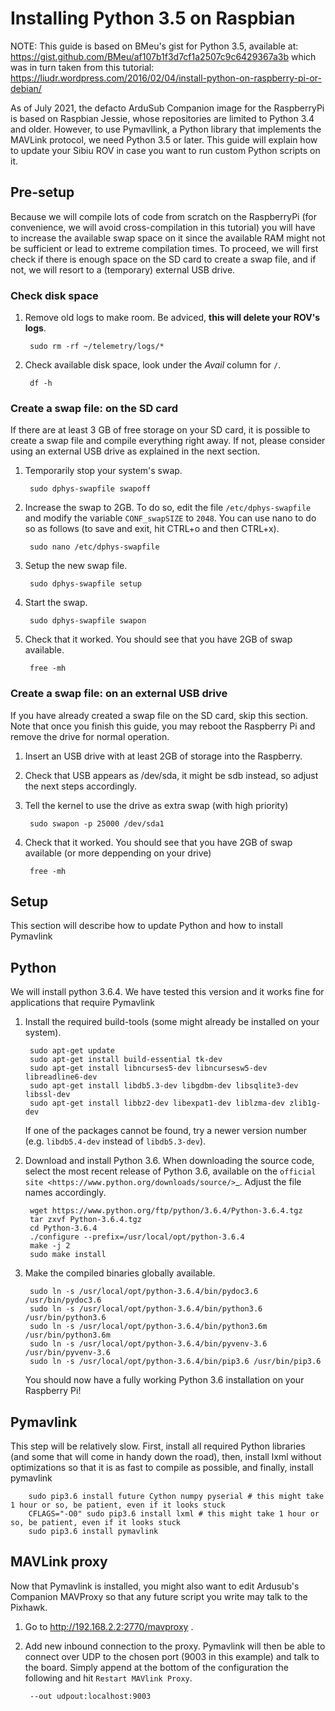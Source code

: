Installing Python 3.5 on Raspbian
=================================

NOTE: This guide is based on BMeu's gist for Python 3.5, available at:
https://gist.github.com/BMeu/af107b1f3d7cf1a2507c9c6429367a3b
which was in turn taken from this tutorial:
https://liudr.wordpress.com/2016/02/04/install-python-on-raspberry-pi-or-debian/

As of July 2021, the defacto ArduSub Companion image for the RaspberryPi is
based on Raspbian Jessie, whose repositories are limited to Python 3.4 and
older. However, to use Pymavllink, a Python library that implements the
MAVLink protocol, we need Python 3.5 or later. This guide will explain how
to update your Sibiu ROV in case you want to run custom Python scripts on it.



## Pre-setup

Because we will compile lots of code from scratch on the RaspberryPi (for
convenience, we will avoid cross-compilation in this tutorial) you will have
to increase the available swap space on it since the available RAM might not
be sufficient or lead to extreme compilation times. To proceed, we will first
check if there is enough space on the SD card to create a swap file, and if not,
we will resort to a (temporary) external USB drive.

### Check disk space
1. Remove old logs to make room. Be adviced, **this will delete your ROV's logs**.

        sudo rm -rf ~/telemetry/logs/*

2. Check available disk space, look under the *Avail* column for `/`.

        df -h

### Create a swap file: on the SD card
If there are at least 3 GB of free storage on your SD card, it is possible
to create a swap file and compile everything right away. If not, please consider
using an external USB drive as explained in the next section.

1. Temporarily stop your system's swap.

        sudo dphys-swapfile swapoff


2. Increase the swap to 2GB. To do so, edit the file `/etc/dphys-swapfile`
and modify the variable `CONF_swapSIZE` to `2048`. You can use nano to do so
as follows (to save and exit, hit CTRL+o and then CTRL+x).

        sudo nano /etc/dphys-swapfile


3. Setup the new swap file.

        sudo dphys-swapfile setup

4. Start the swap.

        sudo dphys-swapfile swapon


5. Check that it worked. You should see that you have 2GB of swap available.

        free -mh


### Create a swap file: on an external USB drive
If you have already created a swap file on the SD card, skip this section. Note
that once you finish this guide, you may reboot the Raspberry Pi and remove
the drive for normal operation.

1. Insert an USB drive with at least 2GB of storage into the Raspberry.

2. Check that USB appears as /dev/sda, it might be sdb instead, so adjust
the next steps accordingly.

3. Tell the kernel to use the drive as extra swap (with high priority)

        sudo swapon -p 25000 /dev/sda1


4. Check that it worked. You should see that you have 2GB of swap available
(or more deppending on your drive)

        free -mh




## Setup

This section will describe how to update Python and how to install Pymavlink

## Python

We will install python 3.6.4. We have tested this version and it works fine
for applications that require Pymavlink

1. Install the required build-tools (some might already be installed on your system).

        sudo apt-get update
        sudo apt-get install build-essential tk-dev
        sudo apt-get install libncurses5-dev libncursesw5-dev libreadline6-dev
        sudo apt-get install libdb5.3-dev libgdbm-dev libsqlite3-dev libssl-dev
        sudo apt-get install libbz2-dev libexpat1-dev liblzma-dev zlib1g-dev


   If one of the packages cannot be found, try a newer version number (e.g. ``libdb5.4-dev`` instead of ``libdb5.3-dev``).

2. Download and install Python 3.6. When downloading the source code, select the most recent release of Python 3.6, available
   on the `official site <https://www.python.org/downloads/source/>`_. Adjust the file names accordingly.

        wget https://www.python.org/ftp/python/3.6.4/Python-3.6.4.tgz
        tar zxvf Python-3.6.4.tgz
        cd Python-3.6.4
        ./configure --prefix=/usr/local/opt/python-3.6.4
        make -j 2
        sudo make install

3. Make the compiled binaries globally available.

        sudo ln -s /usr/local/opt/python-3.6.4/bin/pydoc3.6 /usr/bin/pydoc3.6
        sudo ln -s /usr/local/opt/python-3.6.4/bin/python3.6 /usr/bin/python3.6
        sudo ln -s /usr/local/opt/python-3.6.4/bin/python3.6m /usr/bin/python3.6m
        sudo ln -s /usr/local/opt/python-3.6.4/bin/pyvenv-3.6 /usr/bin/pyvenv-3.6
        sudo ln -s /usr/local/opt/python-3.6.4/bin/pip3.6 /usr/bin/pip3.6

   You should now have a fully working Python 3.6 installation on your Raspberry Pi!

## Pymavlink

This step will be relatively slow. First, install all required Python libraries
(and some that will come in handy down the road), then, install lxml without
optimizations so that it is as fast to compile as possible, and finally, install
pymavlink

        sudo pip3.6 install future Cython numpy pyserial # this might take 1 hour or so, be patient, even if it looks stuck
        CFLAGS="-O0" sudo pip3.6 install lxml # this might take 1 hour or so, be patient, even if it looks stuck
        sudo pip3.6 install pymavlink

## MAVLink proxy

Now that Pymavlink is installed, you might also want to edit Ardusub's Companion
MAVProxy so that any future script you write may talk to the Pixhawk.

1. Go to http://192.168.2.2:2770/mavproxy .

2. Add new inbound connection to the proxy. Pymavlink will then be able to
connect over UDP to the chosen port (9003 in this example) and talk to the board.
Simply append at the bottom of the configuration the following and hit
`Restart MAVlink Proxy`.

        --out udpout:localhost:9003

